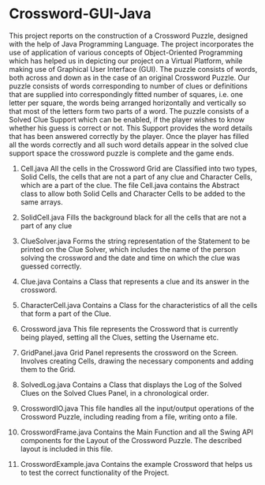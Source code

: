 # Crossword-GUI-Java
This project reports on the construction of a Crossword Puzzle, designed with the help of Java Programming Language. The project incorporates the use of application of various concepts of Object-Oriented Programming which has helped us in depicting our project on a Virtual Platform, while making use of Graphical User Interface (GUI).
The puzzle consists of words, both across and down as in the case of an original Crossword Puzzle.
Our puzzle consists of words corresponding to number of clues or definitions that are supplied into correspondingly fitted number of squares, i.e. one letter per square, the words being arranged horizontally and vertically so that most of the letters form two parts of a word. 
The puzzle consists of a Solved Clue Support which can be enabled, if the player wishes to know whether his guess is correct or not. This Support provides the word details that has been answered correctly by the player.
Once the player has filled all the words correctly and all such word details appear in the solved clue support space the crossword puzzle is complete and the game ends.

1.	Cell.java
All the cells in the Crossword Grid are Classified into two types, Solid Cells, the cells that are not a part of any clue and Character Cells, which are a part of the clue.
The file Cell.java contains the Abstract class to allow both Solid Cells and Character Cells to be added to the same arrays.

2.	SolidCell.java
Fills the background black for all the cells that are not a part of any clue

3.	ClueSolver.java
Forms the string representation of the Statement to be printed on the Clue Solver, which includes the name of the person solving the crossword and the date and time on which the clue was guessed correctly.

4.	Clue.java
Contains a Class that represents a clue and its answer in the crossword.

5.	CharacterCell.java
Contains a Class for the characteristics of all the cells that form a part of the Clue. 

6.	Crossword.java
This file represents the Crossword that is currently being played, setting all the Clues, setting the Username etc.

7.	GridPanel.java
Grid Panel represents the crossword on the Screen. Involves creating Cells, drawing the necessary components and adding them to the Grid.

8.	SolvedLog.java
Contains a Class that displays the Log of the Solved Clues on the Solved Clues Panel, in a chronological order.

9.	CrosswordIO.java
This file handles all the input/output operations of the Crossword Puzzle, including reading from a file, writing onto a file.

10.	CrosswordFrame.java
Contains the Main Function and all the Swing API components for the Layout of the Crossword Puzzle. The described layout is included in this file.

11.	CrosswordExample.java
Contains the example Crossword that helps us to test the correct functionality of the Project. 
